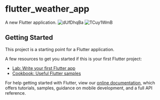 # flutter_weather_app

A new Flutter application.
![dUfDhqBa](https://user-images.githubusercontent.com/79207629/144840352-49741bbf-4d36-4fd1-a75c-2fe2ecf4c06f.png)
![TCuy1WmB](https://user-images.githubusercontent.com/79207629/144840369-437d704b-83e0-4e14-8243-cf4845370762.png)


## Getting Started

This project is a starting point for a Flutter application.

A few resources to get you started if this is your first Flutter project:

- [Lab: Write your first Flutter app](https://flutter.dev/docs/get-started/codelab)
- [Cookbook: Useful Flutter samples](https://flutter.dev/docs/cookbook)

For help getting started with Flutter, view our
[online documentation](https://flutter.dev/docs), which offers tutorials,
samples, guidance on mobile development, and a full API reference.
